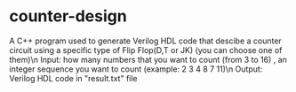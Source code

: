# counter-design
A C++ program used to generate Verilog HDL code that descibe a counter circuit using a specific type of Flip Flop(D,T or JK) (you can choose one of them)\n
Input: how many numbers that you want to count (from 3 to 16) , an integer sequence you want to count (example: 2 3 4 8 7 11)\n
Output: Verilog HDL code in "result.txt" file
